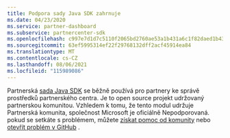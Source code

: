 ```yaml
---
title: Podpora sady Java SDK zahrnuje
ms.date: 04/23/2020
ms.service: partner-dashboard
ms.subservice: partnercenter-sdk
ms.openlocfilehash: c997e7d1d7c5110f2065bd2760ae53a1b431a6c1f82daed1b43e3dfc93aab1d8
ms.sourcegitcommit: 63ef5995314ef22f29768132dff2acf45914ea84
ms.translationtype: MT
ms.contentlocale: cs-CZ
ms.lasthandoff: 08/06/2021
ms.locfileid: "115989086"
---
```

Partnerská [sada Java SDK](https://github.com/microsoft/partner-center-java) se běžně používá pro partnery ke správě prostředků partnerského centra. Je to open source projekt udržovaný partnerskou komunitou. Vzhledem k tomu, že tento modul udržuje Partnerská komunita, společnost Microsoft je oficiálně Nepodporovaná. pokud se setkáte s problémem, můžete [získat pomoc od komunity](https://stackoverflow.com/questions/tagged/partner+center) nebo [otevřít problém v GitHub](https://github.com/microsoft/partner-center-java/issues) .
